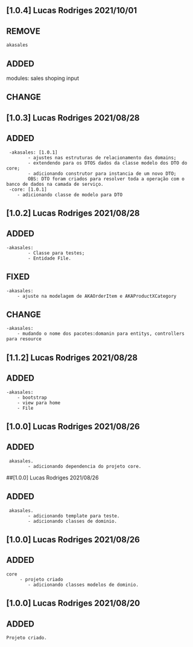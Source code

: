 ## [1.0.4] Lucas Rodriges 2021/10/01
## REMOVE
	akasales
## ADDED
  modules:
		sales
		shoping
		input
## CHANGE
	


## [1.0.3] Lucas Rodriges 2021/08/28
## ADDED 
	 -akasales: [1.0.1]
	        - ajustes nas estruturas de relacionamento das domains;
	        - extendendo para os DTOS dados da classe modelo dos DTO do core;
	        - adicionando construtor para instancia de um novo DTO;
	        OBS: DTO foram criados para resolver toda a operação com o banco de dados na camada de serviço.	        
	 -core: [1.0.1]
	 	- adicionando classe de modelo para DTO
## [1.0.2] Lucas Rodriges 2021/08/28
## ADDED
	-akasales:
	        - Classe para testes;
	        - Entidade File.
## FIXED
	-akasales:
		- ajuste na modelagem de AKAOrderItem e AKAProductXCategory
		
## CHANGE
	-akasales:
		- mudando o nome dos pacotes:domanin para entitys, controllers para resource

## [1.1.2] Lucas Rodriges 2021/08/28
## ADDED
	-akasales:
        - bootstrap
        - view para home
        - File		

## [1.0.0] Lucas Rodriges 2021/08/26
## ADDED
     akasales.
	        - adicionando dependencia do projeto core.
	        
##[1.0.0] Lucas Rodriges 2021/08/26
## ADDED
     akasales.
	        - adicionando template para teste.
	        - adicionando classes de dominio.
## [1.0.0] Lucas Rodriges 2021/08/26
## ADDED
	core 
		 - projeto criado
	        - adicionando classes modelos de dominio.
	        
## [1.0.0] Lucas Rodriges 2021/08/20
## ADDED
    Projeto criado.

